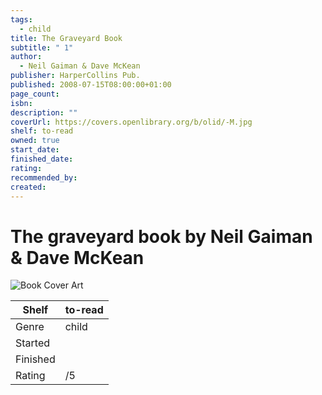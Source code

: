 ```yaml
---
tags:
  - child
title: The Graveyard Book
subtitle: " 1"
author:
  - Neil Gaiman & Dave McKean
publisher: HarperCollins Pub.
published: 2008-07-15T08:00:00+01:00
page_count: 
isbn: 
description: ""
coverUrl: https://covers.openlibrary.org/b/olid/-M.jpg
shelf: to-read
owned: true
start_date: 
finished_date: 
rating: 
recommended_by: 
created: 
---
```


# The graveyard book by Neil Gaiman & Dave McKean

![Book Cover Art](https://covers.openlibrary.org/b/olid/-M.jpg)

| Shelf | to-read |
| --- | --- |
| Genre | child |
| Started |  |
| Finished |  |
| Rating | /5 |

